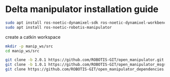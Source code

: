 # Delta manipulator installation guide

```bash
sudo apt install ros-noetic-dynamixel-sdk ros-noetic-dynamixel-workbench*
sudo apt install ros-noetic-robotis-manipulator
```

create a catkin workspace
```bash
mkdir -p manip_ws/src
cd manip_ws/src

git clone -b 2.0.1 https://github.com/ROBOTIS-GIT/open_manipulator.git
git clone -b 1.0.1 https://github.com/ROBOTIS-GIT/open_manipulator_msgs.git
git clone https://github.com/ROBOTIS-GIT/open_manipulator_dependencies.git
```
